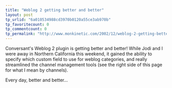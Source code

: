 ```yaml
---
title: "Weblog 2 getting better and better"
layout: post
tp_urlid: "6a010534988cd3970b0120a55ce3ab970b"
tp_favoritecount: 0
tp_commentcount: 0
tp_permalink: "http://www.monkinetic.com/2002/12/weblog-2-getting-better-and-better.html"
---
```

Conversant&#39;s Weblog 2 plugin is getting better and better! While Jodi and I were away in Northern California this weekend, it gained the ability to specify which custom field to use for weblog categories, and really streamlined the channel management tools (see the right side of this page for what I mean by channels).

Every day, better and better...
